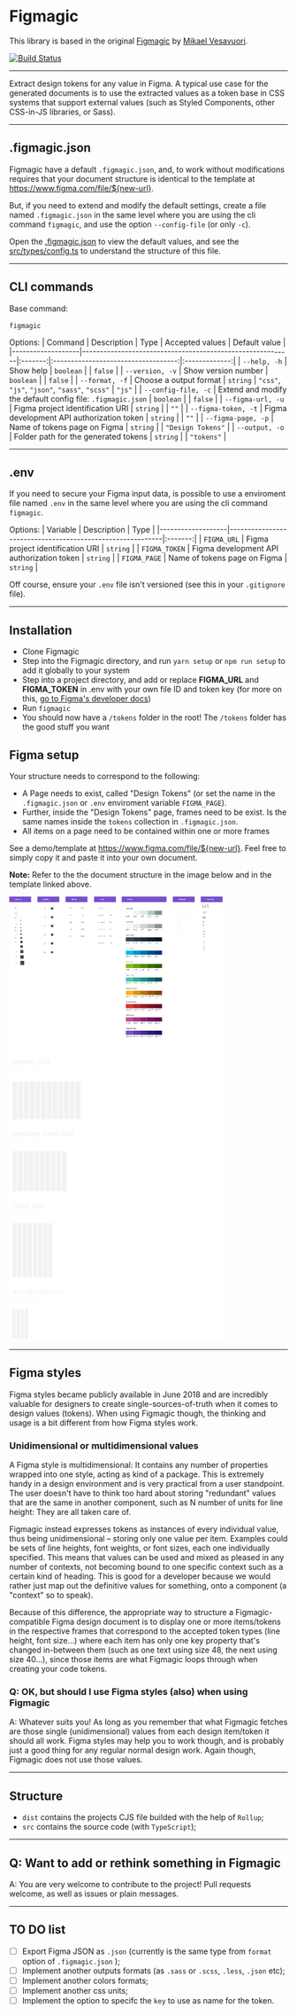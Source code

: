 # Figmagic

This library is based in the original [Figmagic](https://github.com/mikaelvesavuori/figmagic) by [Mikael Vesavuori](https://github.com/mikaelvesavuori).

[![Build Status](https://travis-ci.org/andredovale/figmagic.svg?branch=feature/docs)](https://travis-ci.org/andredovale/figmagic)

---

Extract design tokens for any value in Figma. A typical use case for the generated documents is to use the extracted values as a token base in CSS systems that support external values (such as Styled Components, other CSS-in-JS libraries, or Sass).

---

## .figmagic.json

Figmagic have a default `.figmagic.json`, and, to work without modifications requires that your document structure is identical to the template at <https://www.figma.com/file/${new-url}>.

But, if you need to extend and modify the default settings, create a file named `.figmagic.json` in the same level where you are using the cli command `figmagic`, and use the option `--config-file` (or only `-c`).

Open the [.figmagic.json](.figmagic.json) to view the default values, and see the [src/types/config.ts](src/types/config.ts) to understand the structure of this file.

---

## CLI commands

Base command:

```(cli)
figmagic
```

Options:
| Command | Description | Type | Accepted values | Default value |
|-------------------|-----------------------------------------------------------|:-------:|:-----------------------------------:|:-------------:|
| `--help, -h` | Show help | `boolean` | | `false` |
| `--version, -v` | Show version number | `boolean` | | `false` |
| `--format, -f` | Choose a output format | `string` | `"css"`, `"js"`, `"json"`, `"sass"`, `"scss"` | `"js"` |
| `--config-file, -c` | Extend and modify the default config file: `.figmagic.json` | `boolean` | | `false` |
| `--figma-url, -u` | Figma project identification URI | `string` | | `""` |
| `--figma-token, -t` | Figma development API authorization token | `string` | | `""` |
| `--figma-page, -p` | Name of tokens page on Figma | `string` | | `"Design Tokens"` |
| `--output, -o` | Folder path for the generated tokens | `string` | | `"tokens"` |

---

## .env

If you need to secure your Figma input data, is possible to use a enviroment file named `.env` in the same level where you are using the cli command `figmagic`.

Options:
| Variable | Description | Type |
|-------------------|-----------------------------------------------------------|:-------:|
| `FIGMA_URL` | Figma project identification URI | `string` |
| `FIGMA_TOKEN` | Figma development API authorization token | `string` |
| `FIGMA_PAGE` | Name of tokens page on Figma | `string` |

Off course, ensure your `.env` file isn't versioned (see this in your `.gitignore` file).

---

## Installation

- Clone Figmagic
- Step into the Figmagic directory, and run `yarn setup` or `npm run setup` to add it globally to your system
- Step into a project directory, and add or replace **FIGMA_URL** and **FIGMA_TOKEN** in .env with your own file ID and token key (for more on this, [go to Figma's developer docs](https://www.figma.com/developers/docs))
- Run `figmagic`
- You should now have a `/tokens` folder in the root! The `/tokens` folder has the good stuff you want

## Figma setup

Your structure needs to correspond to the following:

- A Page needs to exist, called "Design Tokens" (or set the name in the `.figmagic.json` or `.env` enviroment variable `FIGMA_PAGE`).
- Further, inside the "Design Tokens" page, frames need to be exist. Is the same names inside the `tokens` collection in `.figmagic.json`.
- All items on a page need to be contained within one or more frames

See a demo/template at <https://www.figma.com/file/${new-url}>. Feel free to simply copy it and paste it into your own document.

**Note:** Refer to the the document structure in the image below and in the template linked above.

![Figma Document Structure](project-structure.png)

---

## Figma styles

Figma styles became publicly available in June 2018 and are incredibly valuable for designers to create single-sources-of-truth when it comes to design values (tokens). When using Figmagic though, the thinking and usage is a bit different from how Figma styles work.

### Unidimensional or multidimensional values

A Figma style is multidimensional: It contains any number of properties wrapped into one style, acting as kind of a package. This is extremely handy in a design environment and is very practical from a user standpoint. The user doesn't have to think too hard about storing "redundant" values that are the same in another component, such as N number of units for line height: They are all taken care of.

Figmagic instead expresses tokens as instances of every individual value, thus being unidimensional – storing only one value per item. Examples could be sets of line heights, font weights, or font sizes, each one individually specified. This means that values can be used and mixed as pleased in any number of contexts, not becoming bound to one specific context such as a certain kind of heading. This is good for a developer because we would rather just map out the definitive values for something, onto a component (a "context" so to speak).

Because of this difference, the appropriate way to structure a Figmagic-compatible Figma design document is to display one or more items/tokens in the respective frames that correspond to the accepted token types (line height, font size...) where each item has only one key property that's changed in-between them (such as one text using size 48, the next using size 40...), since those items are what Figmagic loops through when creating your code tokens.

### Q: OK, but should I use Figma styles (also) when using Figmagic

A: Whatever suits you! As long as you remember that what Figmagic fetches are those single (unidimensional) values from each design item/token it should all work. Figma styles may help you to work though, and is probably just a good thing for any regular normal design work. Again though, Figmagic does not use those values.

---

## Structure

- `dist` contains the projects CJS file builded with the help of `Rollup`;
- `src` contains the source code (with `TypeScript`);

---

## Q: Want to add or rethink something in Figmagic

A: You are very welcome to contribute to the project! Pull requests welcome, as well as issues or plain messages.

---

## TO DO list

- [ ] Export Figma JSON as `.json` (currently is the same type from `format` option of `.figmagic.json` );
- [ ] Implement another outputs formats (as `.sass` or `.scss`, `.less`, `.json` etc);
- [ ] Implement another colors formats;
- [ ] Implement another css units;
- [ ] Implement the option to specifc the `key` to use as name for the token.
